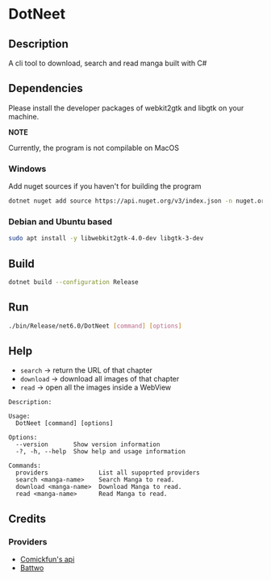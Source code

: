 # DotNeet

## Description

A cli tool to download, search and read manga built with C#

## Dependencies

Please install the developer packages of webkit2gtk and libgtk on your machine.

**NOTE**

Currently, the program is not compilable on MacOS

### Windows

Add nuget sources if you haven't for building the program

```bash
dotnet nuget add source https://api.nuget.org/v3/index.json -n nuget.org
```

### Debian and Ubuntu based

```bash
sudo apt install -y libwebkit2gtk-4.0-dev libgtk-3-dev
```

## Build

```bash
dotnet build --configuration Release
```

## Run

```bash
./bin/Release/net6.0/DotNeet [command] [options]
```

## Help

- `search` → return the URL of that chapter
- `download` → download all images of that chapter
- `read` → open all the images inside a WebView

```
Description:

Usage:
  DotNeet [command] [options]

Options:
  --version       Show version information
  -?, -h, --help  Show help and usage information

Commands:
  providers              List all supoprted providers
  search <manga-name>    Search Manga to read.
  download <manga-name>  Download Manga to read.
  read <manga-name>      Read Manga to read.
```

## Credits

### Providers

- [Comickfun's api](https://api.comick.fun/docs/static/index.html)
- [Battwo](battwo.com/)
